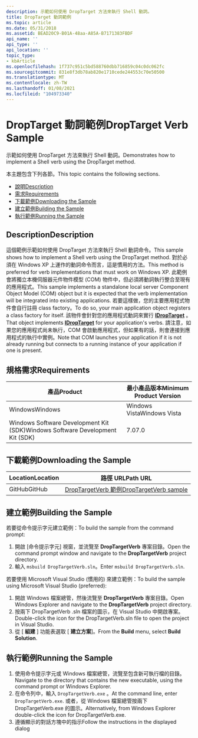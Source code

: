 ```yaml
---
description: 示範如何使用 DropTarget 方法來執行 Shell 動詞。
title: DropTarget 動詞範例
ms.topic: article
ms.date: 05/31/2018
ms.assetid: BEAD20C9-B01A-48aa-A85A-B7171383FBDF
api_name: ''
api_type: ''
api_location: ''
topic_type:
- kbArticle
ms.openlocfilehash: 1f737c951c5bd588760dbb716859c04c0dc062fc
ms.sourcegitcommit: 831e8f3db78ab820e1710cede244553c70e50500
ms.translationtype: MT
ms.contentlocale: zh-TW
ms.lasthandoff: 01/08/2021
ms.locfileid: "104973340"
---
```

# <a name="droptarget-verb-sample"></a><span data-ttu-id="b0cc9-103">DropTarget 動詞範例</span><span class="sxs-lookup"><span data-stu-id="b0cc9-103">DropTarget Verb Sample</span></span>

<span data-ttu-id="b0cc9-104">示範如何使用 DropTarget 方法來執行 Shell 動詞。</span><span class="sxs-lookup"><span data-stu-id="b0cc9-104">Demonstrates how to implement a Shell verb using the DropTarget method.</span></span>

<span data-ttu-id="b0cc9-105">本主題包含下列各節。</span><span class="sxs-lookup"><span data-stu-id="b0cc9-105">This topic contains the following sections.</span></span>

-   [<span data-ttu-id="b0cc9-106">說明</span><span class="sxs-lookup"><span data-stu-id="b0cc9-106">Description</span></span>](#description)
-   [<span data-ttu-id="b0cc9-107">需求</span><span class="sxs-lookup"><span data-stu-id="b0cc9-107">Requirements</span></span>](#requirements)
-   [<span data-ttu-id="b0cc9-108">下載範例</span><span class="sxs-lookup"><span data-stu-id="b0cc9-108">Downloading the Sample</span></span>](#downloading-the-sample)
-   [<span data-ttu-id="b0cc9-109">建立範例</span><span class="sxs-lookup"><span data-stu-id="b0cc9-109">Building the Sample</span></span>](#building-the-sample)
-   [<span data-ttu-id="b0cc9-110">執行範例</span><span class="sxs-lookup"><span data-stu-id="b0cc9-110">Running the Sample</span></span>](#running-the-sample)

## <a name="description"></a><span data-ttu-id="b0cc9-111">Description</span><span class="sxs-lookup"><span data-stu-id="b0cc9-111">Description</span></span>

<span data-ttu-id="b0cc9-112">這個範例示範如何使用 DropTarget 方法來執行 Shell 動詞命令。</span><span class="sxs-lookup"><span data-stu-id="b0cc9-112">This sample shows how to implement a Shell verb using the DropTarget method.</span></span> <span data-ttu-id="b0cc9-113">對於必須在 Windows XP 上運作的動詞命令而言，這是慣用的方法。</span><span class="sxs-lookup"><span data-stu-id="b0cc9-113">This method is preferred for verb implementations that must work on Windows XP.</span></span> <span data-ttu-id="b0cc9-114">此範例會將獨立本機伺服器元件物件模型 (COM) 物件中，但必須將動詞執行整合至現有的應用程式。</span><span class="sxs-lookup"><span data-stu-id="b0cc9-114">This sample implements a standalone local server Component Object Model (COM) object but it is expected that the verb implementation will be integrated into existing applications.</span></span> <span data-ttu-id="b0cc9-115">若要這樣做，您的主要應用程式物件會自行註冊 class factory。</span><span class="sxs-lookup"><span data-stu-id="b0cc9-115">To do so, your main application object registers a class factory for itself.</span></span> <span data-ttu-id="b0cc9-116">該物件會針對您的應用程式動詞來實行 [**IDropTarget**](/windows/win32/api/oleidl/nn-oleidl-idroptarget) 。</span><span class="sxs-lookup"><span data-stu-id="b0cc9-116">That object implements [**IDropTarget**](/windows/win32/api/oleidl/nn-oleidl-idroptarget) for your application's verbs.</span></span> <span data-ttu-id="b0cc9-117">請注意，如果您的應用程式尚未執行，COM 會啟動應用程式，但如果有的話，則會連接到應用程式的執行中實例。</span><span class="sxs-lookup"><span data-stu-id="b0cc9-117">Note that COM launches your application if it is not already running but connects to a running instance of your application if one is present.</span></span>

## <a name="requirements"></a><span data-ttu-id="b0cc9-118">規格需求</span><span class="sxs-lookup"><span data-stu-id="b0cc9-118">Requirements</span></span>



| <span data-ttu-id="b0cc9-119">產品</span><span class="sxs-lookup"><span data-stu-id="b0cc9-119">Product</span></span>                                | <span data-ttu-id="b0cc9-120">最小產品版本</span><span class="sxs-lookup"><span data-stu-id="b0cc9-120">Minimum Product Version</span></span> |
|----------------------------------------|-------------------------|
| <span data-ttu-id="b0cc9-121">Windows</span><span class="sxs-lookup"><span data-stu-id="b0cc9-121">Windows</span></span>                                | <span data-ttu-id="b0cc9-122">Windows Vista</span><span class="sxs-lookup"><span data-stu-id="b0cc9-122">Windows Vista</span></span>           |
| <span data-ttu-id="b0cc9-123">Windows Software Development Kit (SDK)</span><span class="sxs-lookup"><span data-stu-id="b0cc9-123">Windows Software Development Kit (SDK)</span></span> | <span data-ttu-id="b0cc9-124">7.0</span><span class="sxs-lookup"><span data-stu-id="b0cc9-124">7.0</span></span>                     |



 

## <a name="downloading-the-sample"></a><span data-ttu-id="b0cc9-125">下載範例</span><span class="sxs-lookup"><span data-stu-id="b0cc9-125">Downloading the Sample</span></span>

| <span data-ttu-id="b0cc9-126">Location</span><span class="sxs-lookup"><span data-stu-id="b0cc9-126">Location</span></span>      | <span data-ttu-id="b0cc9-127">路徑 URL</span><span class="sxs-lookup"><span data-stu-id="b0cc9-127">Path URL</span></span>                                                                                             |
|---------------|------------------------------------------------------------------------------------------------------|
| <span data-ttu-id="b0cc9-128">GitHub</span><span class="sxs-lookup"><span data-stu-id="b0cc9-128">GitHub</span></span>  | [<span data-ttu-id="b0cc9-129">DropTargetVerb 範例</span><span class="sxs-lookup"><span data-stu-id="b0cc9-129">DropTargetVerb sample</span></span>](https://github.com/microsoft/Windows-classic-samples/tree/master/Samples/Win7Samples/winui/shell/appshellintegration/DropTargetVerb) |

## <a name="building-the-sample"></a><span data-ttu-id="b0cc9-130">建立範例</span><span class="sxs-lookup"><span data-stu-id="b0cc9-130">Building the Sample</span></span>

<span data-ttu-id="b0cc9-131">若要從命令提示字元建立範例：</span><span class="sxs-lookup"><span data-stu-id="b0cc9-131">To build the sample from the command prompt:</span></span>

1.  <span data-ttu-id="b0cc9-132">開啟 [命令提示字元] 視窗，並流覽至 **DropTargetVerb** 專案目錄。</span><span class="sxs-lookup"><span data-stu-id="b0cc9-132">Open the command prompt window and navigate to the **DropTargetVerb** project directory.</span></span>
2.  <span data-ttu-id="b0cc9-133">輸入 `msbuild DropTargetVerb.sln`。</span><span class="sxs-lookup"><span data-stu-id="b0cc9-133">Enter `msbuild DropTargetVerb.sln`.</span></span>

<span data-ttu-id="b0cc9-134">若要使用 Microsoft Visual Studio (慣用的) 來建立範例：</span><span class="sxs-lookup"><span data-stu-id="b0cc9-134">To build the sample using Microsoft Visual Studio (preferred):</span></span>

1.  <span data-ttu-id="b0cc9-135">開啟 Windows 檔案總管，然後流覽至 **DropTargetVerb** 專案目錄。</span><span class="sxs-lookup"><span data-stu-id="b0cc9-135">Open Windows Explorer and navigate to the **DropTargetVerb** project directory.</span></span>
2.  <span data-ttu-id="b0cc9-136">按兩下 DropTargetVerb .sln 檔案的圖示，在 Visual Studio 中開啟專案。</span><span class="sxs-lookup"><span data-stu-id="b0cc9-136">Double-click the icon for the DropTargetVerb.sln file to open the project in Visual Studio.</span></span>
3.  <span data-ttu-id="b0cc9-137">從 [ **組建** ] 功能表選取 [ **建立方案**]。</span><span class="sxs-lookup"><span data-stu-id="b0cc9-137">From the **Build** menu, select **Build Solution**.</span></span>

## <a name="running-the-sample"></a><span data-ttu-id="b0cc9-138">執行範例</span><span class="sxs-lookup"><span data-stu-id="b0cc9-138">Running the Sample</span></span>

1.  <span data-ttu-id="b0cc9-139">使用命令提示字元或 Windows 檔案總管，流覽至包含新可執行檔的目錄。</span><span class="sxs-lookup"><span data-stu-id="b0cc9-139">Navigate to the directory that contains the new executable, using the command prompt or Windows Explorer.</span></span>
2.  <span data-ttu-id="b0cc9-140">在命令列中，輸入 `DropTargetVerb.exe` 。</span><span class="sxs-lookup"><span data-stu-id="b0cc9-140">At the command line, enter `DropTargetVerb.exe`.</span></span> <span data-ttu-id="b0cc9-141">或者，從 Windows 檔案總管按兩下 DropTargetVerb.exe 的圖示。</span><span class="sxs-lookup"><span data-stu-id="b0cc9-141">Alternatively, from Windows Explorer double-click the icon for DropTargetVerb.exe.</span></span>
3.  <span data-ttu-id="b0cc9-142">遵循顯示的對話方塊中的指示</span><span class="sxs-lookup"><span data-stu-id="b0cc9-142">Follow the instructions in the displayed dialog</span></span>

 

 
